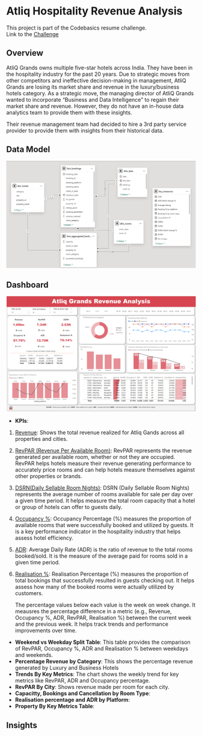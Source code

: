 # Atliq Hospitality Revenue Analysis
This project is part of the Codebasics resume challenge. </br>
Link to the [Challenge](https://codebasics.io/challenge/codebasics-resume-project-challenge/4)
## Overview
AtliQ Grands owns multiple five-star hotels across India. They have been in the hospitality industry for the past 20 years. Due to strategic moves from other competitors and ineffective decision-making in management, AtliQ Grands are losing its market share and revenue in the luxury/business hotels category. As a strategic move, the managing director of AtliQ Grands wanted to incorporate “Business and Data Intelligence” to regain their market share and revenue. However, they do not have an in-house data analytics team to provide them with these insights.

Their revenue management team had decided to hire a 3rd party service provider to provide them with insights from their historical data.

## Data Model
![Data Model](/Resources/data_model.png)
## Dashboard
![](/Resources/Dashboard.png)
*  **KPIs**:
  1. <ins>Revenue</ins>: Shows the total revenue realized for Atliq Gands across all properties and cities.
  2. <ins>RevPAR (Revenue Per Available Room)</ins>: RevPAR represents the revenue generated per available room, whether or not they are occupied. RevPAR helps hotels measure their revenue generating performance to accurately price rooms and can help hotels measure themselves against other properties or brands.
  3. <ins>DSRN(Daily Sellable Room Nights)</ins>: DSRN (Daily Sellable Room Nights) represents the average number of rooms available for sale per day over a given time period. It helps measure the total room capacity that a hotel or group of hotels can offer to guests daily.
  4. <ins>Occupancy %</ins>: Occupancy Percentage (%) measures the proportion of available rooms that were successfully booked and utilized by guests. It is a key performance indicator in the hospitality industry that helps assess hotel efficiency.
  5. <ins>ADR</ins>: Average Daily Rate (ADR) is the ratio of revenue to the total rooms booked/sold. It is the measure of the average paid for rooms sold in a given time period.
  6. <ins>Realisation %</ins>: Realisation Percentage (%) measures the proportion of total bookings that successfully resulted in guests checking out. It helps assess how many of the booked rooms were actually utilized by customers.

     The percentage values below each value is the week on week change. It meausres the percentage difference in a metric (e.g., Revenue, Occupancy %, ADR, RevPAR, Realisation %) between the current week and the previous week. It helps track trends and performance improvements over time.

*  **Weekend vs Weekday Split Table**: This table provides the comparison of RevPAR, Occupancy %, ADR and Realisation % between weekdays and weekends.
*  **Percentage Revenue by Category**: This shows the percentage revenue generated by Luxury and Business Hotels
*  **Trends By Key Metrics**: The chart shows the weekly trend for key metrics like RevPAR, ADR and Occupancy percentage.
*  **RevPAR By City**: Shows revenue made per room for each city.
*  **Capacitty, Bookings and Cancellation by Room Type**: 
*  **Realisation percentage and ADR by Platform**:
*  **Property By Key Metrics Table**:

## Insights

     

    
